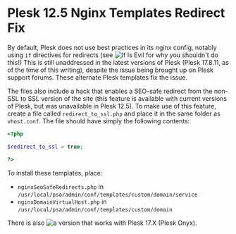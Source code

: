 # Plesk 12.5 Nginx Templates Redirect Fix

By default, Plesk does not use best practices in its nginx config, notably using `if` directives for redirects (see ![If Is Evil](https://www.nginx.com/resources/wiki/start/topics/depth/ifisevil/) for why you shouldn't do this!) This is still unaddressed in the latest versions of Plesk (Plesk 17.8.11, as of the time of this writing), despite the issue being brought up on Plesk support forums. These alternate Plesk templates fix the issue.

The files also include a hack that enables a SEO-safe redirect from the non-SSL to SSL version of the site (this feature is available with current versions of Plesk, but was unavailable in Plesk 12.5). To make use of this feature, create a file called `redirect_to_ssl.php` and place it in the same folder as `vhost.conf`. The file should have simply the following contents:

```php
<?php

$redirect_to_ssl = true;

?>
```

To install these templates, place:
* `nginxSeoSafeRedirects.php` in `/usr/local/psa/admin/conf/templates/custom/domain/service`
* `nginxDomainVirtualHost.php` in `/usr/local/psa/admin/conf/templates/custom/domain`

There is also ![a version that works with Plesk 17.X (Plesk Onyx)](https://github.com/yurimataev/plesk17-nginx-config).